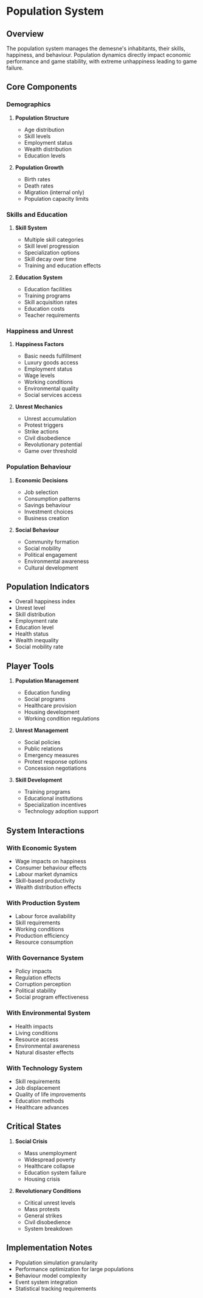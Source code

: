# Population System

## Overview
The population system manages the demesne's inhabitants, their skills, happiness, and behaviour. Population dynamics directly impact economic performance and game stability, with extreme unhappiness leading to game failure.

## Core Components

### Demographics
1. **Population Structure**
   - Age distribution
   - Skill levels
   - Employment status
   - Wealth distribution
   - Education levels

2. **Population Growth**
   - Birth rates
   - Death rates
   - Migration (internal only)
   - Population capacity limits

### Skills and Education
1. **Skill System**
   - Multiple skill categories
   - Skill level progression
   - Specialization options
   - Skill decay over time
   - Training and education effects

2. **Education System**
   - Education facilities
   - Training programs
   - Skill acquisition rates
   - Education costs
   - Teacher requirements

### Happiness and Unrest
1. **Happiness Factors**
   - Basic needs fulfillment
   - Luxury goods access
   - Employment status
   - Wage levels
   - Working conditions
   - Environmental quality
   - Social services access

2. **Unrest Mechanics**
   - Unrest accumulation
   - Protest triggers
   - Strike actions
   - Civil disobedience
   - Revolutionary potential
   - Game over threshold

### Population Behaviour
1. **Economic Decisions**
   - Job selection
   - Consumption patterns
   - Savings behaviour
   - Investment choices
   - Business creation

2. **Social Behaviour**
   - Community formation
   - Social mobility
   - Political engagement
   - Environmental awareness
   - Cultural development

## Population Indicators
- Overall happiness index
- Unrest level
- Skill distribution
- Employment rate
- Education level
- Health status
- Wealth inequality
- Social mobility rate

## Player Tools
1. **Population Management**
   - Education funding
   - Social programs
   - Healthcare provision
   - Housing development
   - Working condition regulations

2. **Unrest Management**
   - Social policies
   - Public relations
   - Emergency measures
   - Protest response options
   - Concession negotiations

3. **Skill Development**
   - Training programs
   - Educational institutions
   - Specialization incentives
   - Technology adoption support

## System Interactions

### With Economic System
- Wage impacts on happiness
- Consumer behaviour effects
- Labour market dynamics
- Skill-based productivity
- Wealth distribution effects

### With Production System
- Labour force availability
- Skill requirements
- Working conditions
- Production efficiency
- Resource consumption

### With Governance System
- Policy impacts
- Regulation effects
- Corruption perception
- Political stability
- Social program effectiveness

### With Environmental System
- Health impacts
- Living conditions
- Resource access
- Environmental awareness
- Natural disaster effects

### With Technology System
- Skill requirements
- Job displacement
- Quality of life improvements
- Education methods
- Healthcare advances

## Critical States
1. **Social Crisis**
   - Mass unemployment
   - Widespread poverty
   - Healthcare collapse
   - Education system failure
   - Housing crisis

2. **Revolutionary Conditions**
   - Critical unrest levels
   - Mass protests
   - General strikes
   - Civil disobedience
   - System breakdown

## Implementation Notes
- Population simulation granularity
- Performance optimization for large populations
- Behaviour model complexity
- Event system integration
- Statistical tracking requirements 